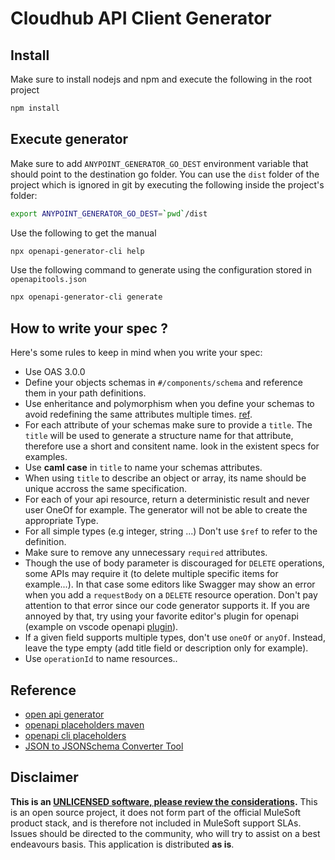 # Cloudhub API Client Generator

## Install

Make sure to install nodejs and npm and execute the following in the root project

```bash
npm install
```

## Execute generator

Make sure to add `ANYPOINT_GENERATOR_GO_DEST` environment variable that should point to the destination go folder. You can use the `dist` folder of the project which is ignored in git by executing the following inside the project's folder:

```bash
export ANYPOINT_GENERATOR_GO_DEST=`pwd`/dist
```

Use the following to get the manual

```bash
npx openapi-generator-cli help 
```

Use the following command to generate using the configuration stored in `openapitools.json`

```bash
npx openapi-generator-cli generate
```

## How to write your spec ?

Here's some rules to keep in mind when you write your spec:

* Use OAS 3.0.0
* Define your objects schemas in `#/components/schema` and reference them in your path definitions.
* Use enheritance and polymorphism when you define your schemas to avoid redefining the same attributes multiple times. [ref](https://swagger.io/docs/specification/data-models/inheritance-and-polymorphism/).
* For each attribute of your schemas make sure to provide a `title`. The `title` will be used to generate a structure name for that attribute, therefore use a short and consitent name. look in the existent specs for examples.
* Use **caml case** in `title` to name your schemas attributes.
* When using `title` to describe an object or array, its name should be unique accross the same specification.
* For each of your api resource, return a deterministic result and never user OneOf for example. The generator will not be able to create the appropriate Type.
* For all simple types (e.g integer, string ...) Don't use `$ref` to refer to the definition.
* Make sure to remove any unnecessary `required` attributes.
* Though the use of body parameter is discouraged for `DELETE` operations, some APIs may require it (to delete multiple specific items for example...). In that case some editors like Swagger may show an error when you add a `requestBody` on a `DELETE` resource operation. Don't pay attention to that error since our code generator supports it. If you are annoyed by that, try using your favorite editor's plugin for openapi (example on vscode openapi [plugin](https://marketplace.visualstudio.com/items?itemName=42Crunch.vscode-openapi)).
* If a given field supports multiple types, don't use `oneOf` or `anyOf`. Instead, leave the type empty (add title field or description only for example).
* Use `operationId` to name resources..

## Reference

* [open api generator](https://openapi-generator.tech/)
* [openapi placeholders maven](https://github.com/OpenAPITools/openapi-generator/blob/master/modules/openapi-generator-maven-plugin/README.md)
* [openapi cli placeholders](https://github.com/OpenAPITools/openapi-generator-cli/tree/master/apps/generator-cli/src#available-placeholders)
* [JSON to JSONSchema Converter Tool](https://www.jsonschema.net/home)

## Disclaimer

**This is an [UNLICENSED software, please review the considerations](UNLICENSE.md).**
This is an open source project, it does not form part of the official MuleSoft product stack, and is therefore not included in MuleSoft support SLAs. Issues should be directed to the community, who will try to assist on a best endeavours basis. This application is distributed **as is**.

